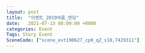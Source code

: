 ```yaml
---
layout: post
title:  "이벤트_2019여름_엔딩"
date:   2021-07-13 08:00:00 +0000
categories: Event
Tags: Story Event
SceneCode: ["scene_evt190627_cp0_q2_s10,7429311"]
---
```

